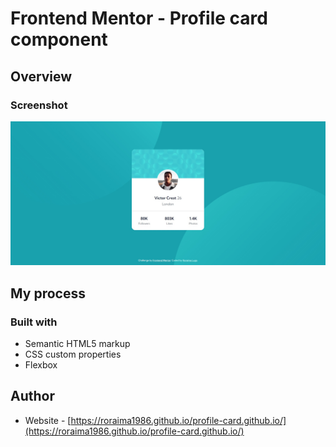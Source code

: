 # Frontend Mentor - Profile card component

## Overview

### Screenshot

![Design preview for Profile card component coding challenge](./design/profile-card-design.jpg)

## My process

### Built with

- Semantic HTML5 markup
- CSS custom properties
- Flexbox


## Author

- Website - [https://roraima1986.github.io/profile-card.github.io/](https://roraima1986.github.io/profile-card.github.io/)